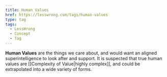 ```yaml
---
title: Human Values
href: https://lesswrong.com/tags/human-values
type: tag
tags:
  - LessWrong
  - Concept
  - Tag
---
```


**Human Values** are the things we care about, and would want an aligned superintelligence to look after and support. It is suspected that true human values are [[Complexity of Value|highly complex]], and could be extrapolated into a wide variety of forms.
